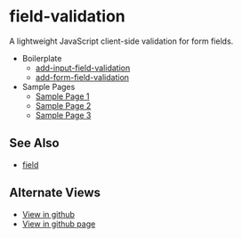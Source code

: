 # field-validation

 A lightweight JavaScript client-side validation for form fields.

- Boilerplate
	- [add-input-field-validation](src/add-input-field-validation.js)
	- [add-form-field-validation](src/add-form-field-validation.js)
- Sample Pages
	- [Sample Page 1](sample/sample-1.html)
	- [Sample Page 2](sample/sample-2.html)
	- [Sample Page 3](sample/sample-3.html)

## See Also

- [field](https://github.com/JamesRobertHugginsNgo/field)

## Alternate Views

- [View in github](https://github.com/JamesRobertHugginsNgo/field-validation)
- [View in github page](https://jamesroberthugginsngo.github.io/field-validation/)
